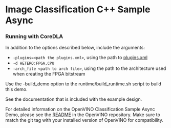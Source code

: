# Image Classification C++ Sample Async

### Running with CoreDLA
In addition to the options described below, include the arguments:
-  `-plugins=<path the plugins.xml>`, using the path to [plugins.xml](../plugins.xml)
- `-d HETERO:FPGA,CPU`
- `-arch_file <path to arch file>`, using the path to the architecture used when creating the FPGA bitstream

Use the -build_demo option to the runtime/build_runtime.sh script to build this demo.

See the documentation that is included with the example design.

For detailed information on the OpenVINO Classification Sample Async Demo, please see the [README](https://github.com/openvinotoolkit/openvino/tree/2024.6.0/samples/cpp/classification_sample_async) in the OpenVINO repository. Make sure to match the git tag with your installed version of OpenVINO for compatibility.
